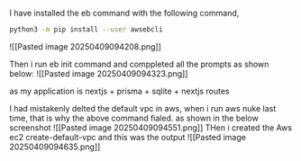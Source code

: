 I have installed the eb command with the following command,
```bash
python3 -m pip install --user awsebcli
```
![[Pasted image 20250409094208.png]]



Then i run eb init command and comppleted all the prompts as shown below:
![[Pasted image 20250409094323.png]]

as my application is nextjs + prisma + sqlite + nextjs routes

I had mistakenly delted the default vpc in aws, when i run aws nuke last time, that is why the above command fialed. as shown in the below screenshot
![[Pasted image 20250409094551.png]]
THen i created the Aws ec2 create-default-vpc
and this was the output
![[Pasted image 20250409094635.png]]

